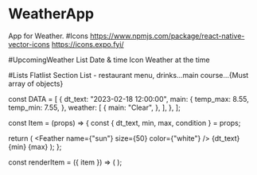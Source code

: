 # WeatherApp
 App for Weather.
 #Icons
 https://www.npmjs.com/package/react-native-vector-icons
 https://icons.expo.fyi/


#UpcomingWeather
List
Date & time
Icon
Weather at the time

#Lists
Flatlist
Section List - restaurant menu, drinks...main course...{Must array of objects}

const DATA = [
  {
    dt_text: "2023-02-18 12:00:00",
    main: {
      temp_max: 8.55,
      temp_min: 7.55,
    },
    weather: [
      {
        main: "Clear",
      },
    ],
  },
];

const Item = (props) => {
  const { dt_text, min, max, condition } = props;

  return (
    <View>
      <Feather name={"sun"} size={50} color={"white"} />
      <Text>{dt_text}</Text>
      <Text>{min}</Text>
      <Text>{max}</Text>
    </View>
  );
};

  const renderItem = ({ item }) => (
    <Item
      condition={item.weather[0].main}
      dt_text={item.dt_text}
      min={item.main.temp_min}
      max={item.main.temp_max}
    />
  );